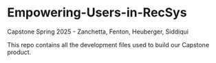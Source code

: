 # Empowering-Users-in-RecSys
Capstone Spring 2025 - Zanchetta, Fenton, Heuberger, Siddiqui

This repo contains all the development files used to build our Capstone product. 
